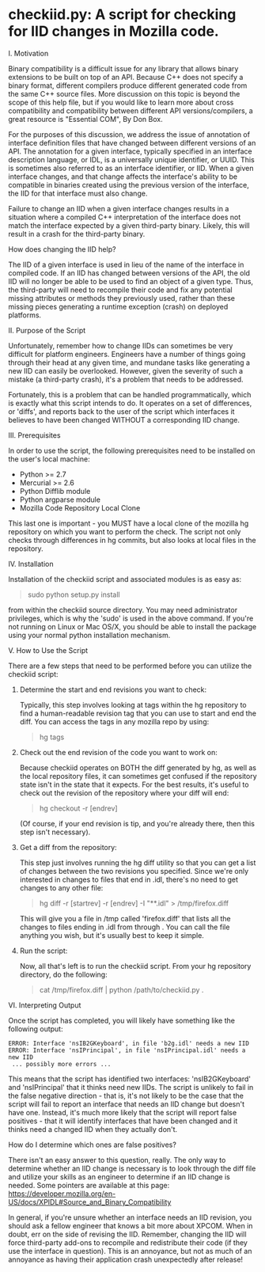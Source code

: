 checkiid.py: A script for checking for IID changes in Mozilla code.
===============================================================================
I. Motivation

Binary compatibility is a difficult issue for any library that allows binary
extensions to be built on top of an API. Because C++ does not specify a binary
format, different compilers produce different generated code from the same
C++ source files. More discussion on this topic is beyond the scope of this
help file, but if you would like to learn more about cross compatibility and
compatibility between different API versions/compilers, a great resource is
"Essential COM", By Don Box.

For the purposes of this discussion, we address the issue of annotation of 
interface definition files that have changed between different versions of 
an API. The annotation for a given interface, typically specified in an
interface description language, or IDL, is a universally unique identifier, or
UUID. This is sometimes also referred to as an interface identifier, or IID.
When a given interface changes, and that change affects the interface's ability
to be compatible in binaries created using the previous version of the
interface, the IID for that interface must also change.

Failure to change an IID when a given interface changes results in a situation
where a compiled C++ interpretation of the interface does not match the
interface expected by a given third-party binary. Likely, this will result in a
crash for the third-party binary.

How does changing the IID help?

The IID of a given interface is used in lieu of the name of the interface in
compiled code. If an IID has changed between versions of the API, the old IID
will no longer be able to be used to find an object of a given type. Thus, the
third-party will need to recompile their code and fix any potential missing
attributes or methods they previously used, rather than these missing pieces
generating a runtime exception (crash) on deployed platforms.

II. Purpose of the Script

Unfortunately, remember how to change IIDs can sometimes be very difficult for
platform engineers. Engineers have a number of things going through their head
at any given time, and mundane tasks like generating a new IID can easily be
overlooked. However, given the severity of such a mistake (a third-party crash),
it's a problem that needs to be addressed.

Fortunately, this is a problem that can be handled programmatically, which is
exactly what this script intends to do. It operates on a set of differences,
or 'diffs', and reports back to the user of the script which interfaces it
believes to have been changed WITHOUT a corresponding IID change.

III. Prerequisites

In order to use the script, the following prerequisites need to be installed on
the user's local machine:

  * Python >= 2.7
  * Mercurial >= 2.6 
  * Python Difflib module
  * Python argparse module
  * Mozilla Code Repository Local Clone

This last one is important - you MUST have a local clone of the mozilla hg
repository on which you want to perform the check. The script not only checks
through differences in hg commits, but also looks at local files in the
repository.

IV. Installation

Installation of the checkiid script and associated modules is as easy as:

> sudo python setup.py install

from within the checkiid source directory. You may need administrator privileges,
which is why the 'sudo' is used in the above command. If you're not running on
Linux or Mac OS/X, you should be able to install the package using your normal
python installation mechanism. 

V. How to Use the Script

There are a few steps that need to be performed before you can utilize the
checkiid script:

  1. Determine the start and end revisions you want to check:
   
     Typically, this step involves looking at tags within the hg repository
     to find a human-readable revision tag that you can use to start and end
     the diff. You can access the tags in any mozilla repo by using:

     > hg tags

  2. Check out the end revision of the code you want to work on:
  
     Because checkiid operates on BOTH the diff generated by hg, as well as the
     local repository files, it can sometimes get confused if the repository
     state isn't in the state that it expects. For the best results, it's useful
     to check out the revision of the repository where your diff will end:

     > hg checkout -r [endrev]

     (Of course, if your end revision is tip, and you're already there, then
     this step isn't necessary).

  3. Get a diff from the repository:

     This step just involves running the hg diff utility so that you can get a
     list of changes between the two revisions you specified. Since we're only
     interested in changes to files that end in .idl, there's no need to get
     changes to any other file:

     > hg diff -r [startrev] -r [endrev] -I "**.idl" > /tmp/firefox.diff

     This will give you a file in /tmp called 'firefox.diff' that lists all the
     changes to files ending in .idl from <startrev> through <endrev>. You can
     call the file anything you wish, but it's usually best to keep it simple.

  4. Run the script:

     Now, all that's left is to run the checkiid script. From your hg repository
     directory, do the following:

     > cat /tmp/firefox.diff | python /path/to/checkiid.py .

VI. Interpreting Output
  
Once the script has completed, you will likely have something like the following
output:

```
ERROR: Interface 'nsIB2GKeyboard', in file 'b2g.idl' needs a new IID
ERROR: Interface 'nsIPrincipal', in file 'nsIPrincipal.idl' needs a new IID
 ... possibly more errors ...
```

This means that the script has identified two interfaces: 'nsIB2GKeyboard' and
'nsIPrincipal' that it thinks need new IIDs. The script is unlikely to fail in
the false negative direction - that is, it's not likely to be the case that 
the script will fail to report an interface that needs an IID change but doesn't
have one. Instead, it's much more likely that the script will report false
positives - that it will identify interfaces that have been changed and it thinks
need a changed IID when they actually don't.

How do I determine which ones are false positives?

There isn't an easy answer to this question, really. The only way to determine
whether an IID change is necessary is to look through the diff file and utilize
your skills as an engineer to determine if an IID change is needed. Some pointers
are available at this page: https://developer.mozilla.org/en-US/docs/XPIDL#Source_and_Binary_Compatibility

In general, if you're unsure whether an interface needs an IID revision, you
should ask a fellow engineer that knows a bit more about XPCOM. When in doubt, 
err on the side of revising the IID. Remember, changing the IID will force 
third-party add-ons to recompile and redistribute their code (if they use the
interface in question). This is an annoyance, but not as much of an annoyance as
having their application crash unexpectedly after release! 
